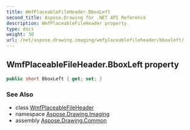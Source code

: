```yaml
---
title: WmfPlaceableFileHeader.BboxLeft
second_title: Aspose.Drawing for .NET API Reference
description: WmfPlaceableFileHeader property. 
type: docs
weight: 30
url: /net/aspose.drawing.imaging/wmfplaceablefileheader/bboxleft/
---
```

## WmfPlaceableFileHeader.BboxLeft property

```csharp
public short BboxLeft { get; set; }
```

### See Also

* class [WmfPlaceableFileHeader](../)
* namespace [Aspose.Drawing.Imaging](../../wmfplaceablefileheader/)
* assembly [Aspose.Drawing.Common](../../../)


